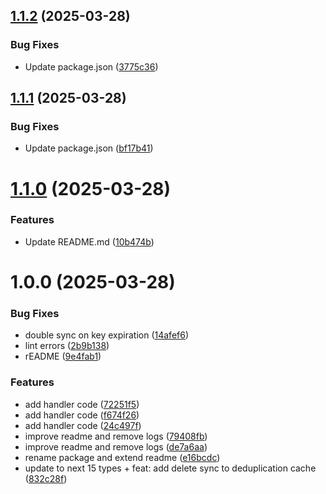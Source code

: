 ## [1.1.2](https://github.com/trieb-work/nextjs-turbo-redis-cache/compare/v1.1.1...v1.1.2) (2025-03-28)


### Bug Fixes

* Update package.json ([3775c36](https://github.com/trieb-work/nextjs-turbo-redis-cache/commit/3775c36f3c110686856f8644315ca6e02a3c483f))

## [1.1.1](https://github.com/trieb-work/nextjs-turbo-redis-cache/compare/v1.1.0...v1.1.1) (2025-03-28)


### Bug Fixes

* Update package.json ([bf17b41](https://github.com/trieb-work/nextjs-turbo-redis-cache/commit/bf17b4186c8b7d94be83c61b5d4f8622ac7cf7f0))

# [1.1.0](https://github.com/trieb-work/nextjs-turbo-redis-cache/compare/v1.0.0...v1.1.0) (2025-03-28)


### Features

* Update README.md ([10b474b](https://github.com/trieb-work/nextjs-turbo-redis-cache/commit/10b474b456803be924bf4170b6cda662827202c4))

# 1.0.0 (2025-03-28)


### Bug Fixes

* double sync on key expiration ([14afef6](https://github.com/trieb-work/nextjs-turbo-redis-cache/commit/14afef6b08e3399a2aa7d6cf42a4b9b7b5ea5d33))
* lint errors ([2b9b138](https://github.com/trieb-work/nextjs-turbo-redis-cache/commit/2b9b138759f5754577205b58a998cc034b3b0db5))
* rEADME ([9e4fab1](https://github.com/trieb-work/nextjs-turbo-redis-cache/commit/9e4fab163002c34e8077285064c24ee05ba92bac))


### Features

* add handler code ([72251f5](https://github.com/trieb-work/nextjs-turbo-redis-cache/commit/72251f58446ec6fb3819ea0bdd67fc012e8a5c38))
* add handler code ([f674f26](https://github.com/trieb-work/nextjs-turbo-redis-cache/commit/f674f262f292e47fd228a827590e8dc10391e5cb))
* add handler code ([24c497f](https://github.com/trieb-work/nextjs-turbo-redis-cache/commit/24c497f1d67898e64528105c61a90b00f55ba02a))
* improve readme and remove logs ([79408fb](https://github.com/trieb-work/nextjs-turbo-redis-cache/commit/79408fbd488db11fcc7472b690f1fff237816da8))
* improve readme and remove logs ([de7a6aa](https://github.com/trieb-work/nextjs-turbo-redis-cache/commit/de7a6aa735d6295299d3a5d41d0fd00d64ac6f89))
* rename package and extend readme ([e16bcdc](https://github.com/trieb-work/nextjs-turbo-redis-cache/commit/e16bcdc6329ee913e1794f2bce05e1e88a08d91b))
* update to next 15 types + feat: add delete sync to deduplication cache ([832c28f](https://github.com/trieb-work/nextjs-turbo-redis-cache/commit/832c28f1fe0831b87790c2d60e33b314be0adf58))
